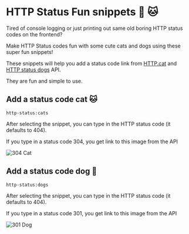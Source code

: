 # HTTP Status Fun snippets :dog: :cat:

Tired of console logging or just printing out same old boring HTTP status codes on the frontend?

Make HTTP Status codes fun with some cute cats and dogs using these super fun snippets!

These snippets will help you add a status code link from [HTTP.cat](https://http.cat) and [HTTP status dogs](https://httpstatusdogs.com) API.

They are fun and simple to use.

## Add a status code cat :cat:

`http-status:cats`

After selecting the snippet, you can type in the HTTP status code (it defaults to 404).

If you type in a status code 304, you get link to this image from the API

![304 Cat](https://http.cat/304)

## Add a status code dog :dog:

`http-status:dogs`

After selecting the snippet, you can type in the HTTP status code (it defaults to 404).

If you type in a status code 301, you get link to this image from the API

![301 Dog](https://httpstatusdogs.com/img/301.jpg)
